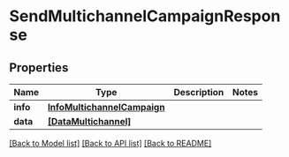 # SendMultichannelCampaignResponse


## Properties
Name | Type | Description | Notes
------------ | ------------- | ------------- | -------------
**info** | [**InfoMultichannelCampaign**](InfoMultichannelCampaign.md) |  | 
**data** | [**[DataMultichannel]**](DataMultichannel.md) |  | 


[[Back to Model list]](../../README.md#models) [[Back to API list]](../../README.md#available-methods) [[Back to README]](../../README.md)


